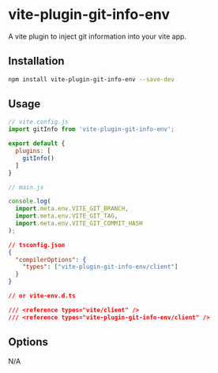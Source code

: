 # vite-plugin-git-info-env

A vite plugin to inject git information into your vite app.

## Installation

```bash
npm install vite-plugin-git-info-env --save-dev
```

## Usage

```javascript
// vite.config.js
import gitInfo from 'vite-plugin-git-info-env';

export default {
  plugins: [
    gitInfo()
  ]
}

// main.js

console.log(
  import.meta.env.VITE_GIT_BRANCH,
  import.meta.env.VITE_GIT_TAG,
  import.meta.env.VITE_GIT_COMMIT_HASH
);
```

```json
// tsconfig.json
{
  "compilerOptions": {
    "types": ["vite-plugin-git-info-env/client"]
  }
}

// or vite-env.d.ts

/// <reference types="vite/client" />
/// <reference types="vite-plugin-git-info-env/client" />
```

## Options

N/A
